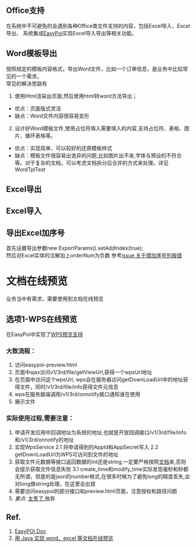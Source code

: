## Office支持
在系统中不可避免的会遇到各种Office类文件支持的内容，包括Excel导入、Excel导出、
系统集成[EasyPoi](https://gitee.com/lemur/easypoi)实现Excel导入导出等相关功能。

## Word模板导出
按照规定的模板内容格式，导出Word文件，比如一个订单信息，是业务中比较常见的一个需求。       
常见的解决思路有
1. 使用Html渲染出页面,然后使用html转word方法导出；   
- 优点：页面版式灵活
- 缺点：Word文件内容很容易变形

2. 设计好Word模板文件,使用占位符填入需要填入的内容,支持占位符、表格、图片、循环表格等。
- 优点：实现简单、可以较好的还原模板样式
- 缺点：模板文件很容易出诡异的问题,比如图片出不来,字体与预设的不符合等。对于复杂的文档，可以考虑文档拆分后合并的方式来处理。详见WordTplTest

## Excel导出

## Excel导入

## 导出Excel加序号
首先设置导出参数new ExportParams().setAddIndex(true);       
然后对Excel实体的注解加上orderNum为负数
参考[issue 关于增加序号列报错](https://gitee.com/lemur/easypoi/issues/I107KP?from=project-issue)

# 文档在线预览
业务当中有需求，需要使用到文档在线预览

## 选项1-WPS在线预览
在EasyPoi中实现了[WPS预览支持](http://doc.wupaas.com/docs/easypoi/easypoi-1c3ah4kmad4k1)

### 大致流程：
1. 访问easypoi-preview.html
2. 页面中ajax访问v1/3rd/file/getViewUrl,获得一个wpsUrl地址
3. 在页面中访问这个wpsUrl, wps会在服务器访问getDownLoadUrl中的地址获得文件，同时/v1/3rd/file/info获得文件元信息
4. wps在服务器端调用/v1/3rd/onnotify接口通知谁在使用
5. 展示文件

### 实际使用过程,需要注意：
1. 申请开发应用中回调地址为系统的地址,也就是开放回调接口/v1/3rd/file/info和/v1/3rd/onnotify的地址
2. 实现WpsService
   2.1 将申请得到的AppId和AppSecret写入
   2.2 getDownLoadUrl为WPS可访问到文件的地址
3. 获取文件元数据等接口返回数据的int还是string,一定要严格按照[文档](https://wwo.wps.cn/docs/server/callback-api-standard/get-file-metadata/)来,否则会提示获取文件信息失败
   3.1 create_time和modify_time实际发现毫秒和秒都无所谓，但是的是json的number格式,在很多时候为了避免long的精度丢失,会对long做string处理，在这里会出错
4. 需要访问easypoi的部分接口和preview.html页面，注意授权和路径问题
5. *重点*: [太贵了](https://wwo.wps.cn/docs/introduce/billing-instructions/billing-method/),放弃

## Ref.
1. [EasyPOI Doc](http://doc.wupaas.com/docs/easypoi/)
2. [用 Java 实现 word、excel 等文档在线预览](https://mp.weixin.qq.com/s/kIuWL_UtYw5eKKYTN1zF9Q)

